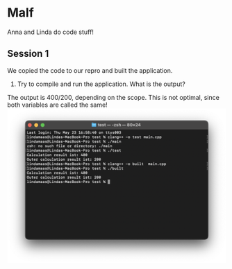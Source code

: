 # Malf
Anna and Linda do code stuff!

## Session 1

We copied the code to our repro and built the application. 
1. Try to compile and run the application. What is the output?
   
The output is 400/200, depending on the scope. This is not optimal, since both variables are called the same! 
![alt text](<Bildschirmfoto 2024-05-23 um 17.06.53.png>)

